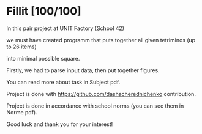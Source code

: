 # Fillit [100/100]
In this pair project at UNIT Factory (School 42)

we must have created programm that puts together all 
given tetriminos (up to 26 items) 

into minimal possible square.

Firstly, we had to parse input data, then put together figures.

You can read more about task in Subject pdf.

Project is done with https://github.com/dashacherednichenko contribution.

Project is done in accordance with school norms (you can see them in Norme pdf).

Good luck and thank you for your interest!
